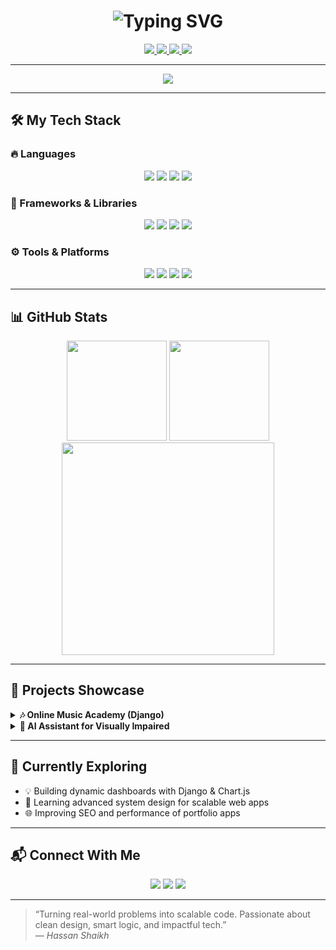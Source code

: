 <h1 align="center">
  <img src="https://readme-typing-svg.herokuapp.com?font=Fira+Code&weight=600&size=26&duration=3000&pause=1000&color=40C057&center=true&vCenter=true&width=550&lines=🚀+Hassan+Shaikh;Full+Stack+Python+Developer;Django+%7C+ML+%7C+FastAPI+Enthusiast;Crafting+Tech+for+Impact!" alt="Typing SVG">
</h1>

<p align="center">
  <a href="https://www.linkedin.com/in/your-link/" target="_blank">
    <img src="https://img.shields.io/badge/LinkedIn-0A66C2?style=for-the-badge&logo=linkedin&logoColor=white"/>
  </a>
  <a href="https://github.com/your-github" target="_blank">
    <img src="https://img.shields.io/badge/GitHub-171515?style=for-the-badge&logo=github&logoColor=white"/>
  </a>
  <a href="mailto:yourmail@example.com" target="_blank">
    <img src="https://img.shields.io/badge/Gmail-EA4335?style=for-the-badge&logo=gmail&logoColor=white"/>
  </a>
  <a href="https://your-portfolio-link.com" target="_blank">
    <img src="https://img.shields.io/badge/Portfolio-FF6F00?style=for-the-badge&logo=firefox-browser&logoColor=white"/>
  </a>
</p>

---

<div align="center">
  <img src="https://github-profile-trophy.vercel.app/?username=your-github&theme=onedark&row=1&column=6&margin-w=10&margin-h=10&no-frame=true" />
</div>

---

## 🛠️ My Tech Stack

### 🔥 Languages
<p align="center">
  <img src="https://img.shields.io/badge/Python-3776AB?style=for-the-badge&logo=python&logoColor=white"/>
  <img src="https://img.shields.io/badge/JavaScript-F7DF1E?style=for-the-badge&logo=javascript&logoColor=black"/>
  <img src="https://img.shields.io/badge/HTML5-E34F26?style=for-the-badge&logo=html5&logoColor=white"/>
  <img src="https://img.shields.io/badge/CSS3-1572B6?style=for-the-badge&logo=css3&logoColor=white"/>
</p>

### 🚀 Frameworks & Libraries
<p align="center">
  <img src="https://img.shields.io/badge/Django-092E20?style=for-the-badge&logo=django&logoColor=white"/>
  <img src="https://img.shields.io/badge/FastAPI-009688?style=for-the-badge&logo=fastapi&logoColor=white"/>
  <img src="https://img.shields.io/badge/Bootstrap-712CF9?style=for-the-badge&logo=bootstrap&logoColor=white"/>
  <img src="https://img.shields.io/badge/Tailwind_CSS-38B2AC?style=for-the-badge&logo=tailwind-css&logoColor=white"/>
</p>

### ⚙️ Tools & Platforms
<p align="center">
  <img src="https://img.shields.io/badge/Git-F05032?style=for-the-badge&logo=git&logoColor=white"/>
  <img src="https://img.shields.io/badge/GitHub-000000?style=for-the-badge&logo=github&logoColor=white"/>
  <img src="https://img.shields.io/badge/VS_Code-007ACC?style=for-the-badge&logo=visual-studio-code&logoColor=white"/>
  <img src="https://img.shields.io/badge/PostgreSQL-4169E1?style=for-the-badge&logo=postgresql&logoColor=white"/>
</p>

---

## 📊 GitHub Stats

<div align="center">
  <img height="160px" src="https://github-readme-stats.vercel.app/api?username=your-github&show_icons=true&theme=github_dark&count_private=true&hide_border=true&include_all_commits=true" />
  <img height="160px" src="https://github-readme-streak-stats.herokuapp.com?user=your-github&theme=github-dark&hide_border=true&date_format=M%20j%5B%2C%20Y%5D" />
</div>

<div align="center">
  <img width="340px" src="https://github-readme-stats.vercel.app/api/top-langs/?username=your-github&layout=compact&theme=github_dark&hide_border=true&langs_count=6&hide=jupyter%20notebook" />
</div>

---

## 🧩 Projects Showcase

<details>
  <summary><b>🎶 Online Music Academy (Django)</b></summary>
  <ul>
    <li>Built a student-focused course enrollment and lesson tracking platform</li>
    <li>Implemented live class integration, progress metrics, and dark mode UI</li>
    <li>Custom sidebar, profile system, and form validation with Django</li>
  </ul>
  <p align="center">
    <img src="https://img.shields.io/badge/Django-092E20?style=flat&logo=django&logoColor=white">
    <img src="https://img.shields.io/badge/Bootstrap-7952B3?style=flat&logo=bootstrap&logoColor=white">
    <img src="https://img.shields.io/badge/SQLite-003B57?style=flat&logo=sqlite&logoColor=white">
  </p>
</details>

<details>
  <summary><b>🧠 AI Assistant for Visually Impaired</b></summary>
  <ul>
    <li>Developed real-time document-to-voice AI system using webcam input</li>
    <li>Used OCR and text-to-speech libraries integrated with Python</li>
    <li>Streamlined for accessibility and responsive UI feedback</li>
  </ul>
  <p align="center">
    <img src="https://img.shields.io/badge/Python-3776AB?style=flat&logo=python&logoColor=white">
    <img src="https://img.shields.io/badge/OpenCV-5C3EE8?style=flat&logo=opencv&logoColor=white">
    <img src="https://img.shields.io/badge/TTS-009688?style=flat">
  </p>
</details>

---

## 🧠 Currently Exploring

- 💡 Building dynamic dashboards with Django & Chart.js  
- 📘 Learning advanced system design for scalable web apps  
- 🌐 Improving SEO and performance of portfolio apps  

---

## 📬 Connect With Me

<p align="center">
  <a href="mailto:yourmail@example.com"><img src="https://img.shields.io/badge/Gmail-EA4335?style=flat&logo=gmail&logoColor=white" /></a>
  <a href="https://www.linkedin.com/in/your-link/"><img src="https://img.shields.io/badge/LinkedIn-0A66C2?style=flat&logo=linkedin&logoColor=white" /></a>
  <a href="https://your-portfolio-link.com"><img src="https://img.shields.io/badge/Portfolio-FF6F00?style=flat&logo=firefox-browser&logoColor=white" /></a>
</p>

---

> “Turning real-world problems into scalable code. Passionate about clean design, smart logic, and impactful tech.”  
> — *Hassan Shaikh*

